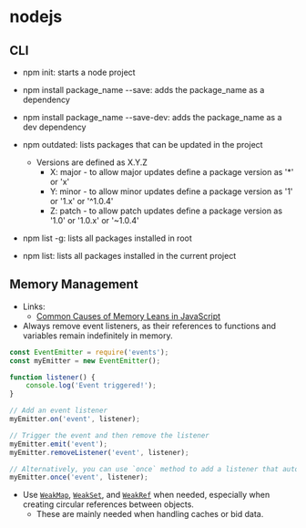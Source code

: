 # nodejs

## CLI

- npm init: starts a node project
- npm install package_name --save: adds the package_name as a dependency
- npm install package_name --save-dev: adds the package_name as a dev dependency
- npm outdated: lists packages that can be updated in the project
  - Versions are defined as X.Y.Z
    - X: major - to allow major updates define a package version as '*' or 'x'
    - Y: minor - to allow minor updates define a package version as '1' or '1.x' or '^1.0.4'
    - Z: patch - to allow patch updates define a package version as '1.0' or '1.0.x' or '~1.0.4'

- npm list -g: lists all packages installed in root
- npm list: lists all packages installed in the current project

## Memory Management

- Links:
  - [Common Causes of Memory Leans in JavaScript](https://www.trevorlasn.com/blog/common-causes-of-memory-leaks-in-javascript)
- Always remove event listeners, as their references to functions and variables remain indefinitely in memory.

```js
const EventEmitter = require('events');
const myEmitter = new EventEmitter();

function listener() {
    console.log('Event triggered!');
}

// Add an event listener
myEmitter.on('event', listener);

// Trigger the event and then remove the listener
myEmitter.emit('event');
myEmitter.removeListener('event', listener);

// Alternatively, you can use `once` method to add a listener that automatically removes itself after being triggered
myEmitter.once('event', listener);
```

- Use [`WeakMap`](https://developer.mozilla.org/en-US/docs/Web/JavaScript/Reference/Global_Objects/WeakMap), [`WeakSet`](https://developer.mozilla.org/en-US/docs/Web/JavaScript/Reference/Global_Objects/WeakSet), and [`WeakRef`](https://developer.mozilla.org/en-US/docs/Web/JavaScript/Reference/Global_Objects/WeakRef) when needed, especially when creating circular references between objects.
  - These are mainly needed when handling caches or bid data.
